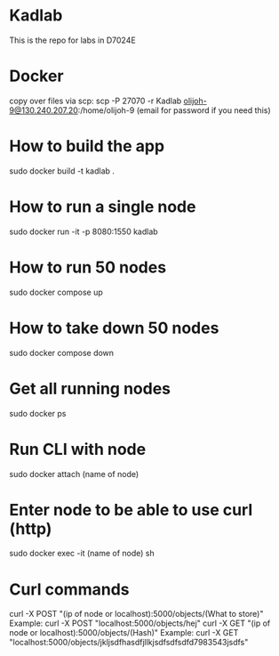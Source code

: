 # Kadlab
This is the repo for labs in D7024E

# Docker
copy over files via scp:
scp -P 27070 -r Kadlab olijoh-9@130.240.207.20:/home/olijoh-9 (email for password if you need this)

# How to build the app
sudo docker build -t kadlab .

# How to run a single node
sudo docker run -it -p 8080:1550 kadlab

# How to run 50 nodes
sudo docker compose up

# How to take down 50 nodes
sudo docker compose down

# Get all running nodes 
sudo docker ps

# Run CLI with node
sudo docker attach (name of node)

# Enter node to be able to use curl (http)
sudo docker exec -it (name of node) sh

# Curl commands
curl -X POST "(ip of node or localhost):5000/objects/(What to store)" Example: curl -X POST "localhost:5000/objects/hej"
curl -X GET "(ip of node or localhost):5000/objects/(Hash)" Example: curl -X GET "localhost:5000/objects/jkljsdfhasdfjllkjsdfsdfsdfd7983543jsdfs"


